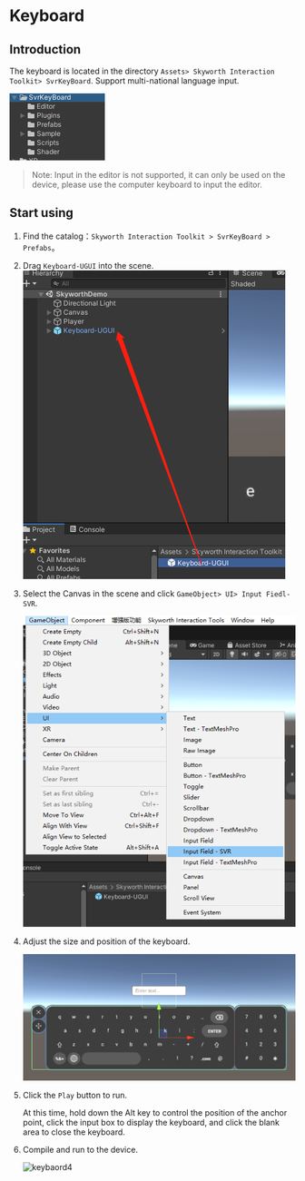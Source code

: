 <!--
 * @Author: xieminghui
 * @Date: 2021-11-22 15:04:43
 * @Description: Description
 * @LastEditors: xieminghui
 * @LastEditTime: 2021-12-13 09:44:07
 * @Copyright: Copyright 2020 Skyworth VR. All rights reserved.
-->
Keyboard
===
## Introduction
The keyboard is located in the directory `Assets> Skyworth Interaction Toolkit> SvrKeyBoard`. Support multi-national language input.

![keboard1](images/keboard1.png)

>Note: Input in the editor is not supported, it can only be used on the device, please use the computer keyboard to input the editor.

## Start using
1. Find the catalog：`Skyworth Interaction Toolkit > SvrKeyBoard > Prefabs`。
2. Drag `Keyboard-UGUI` into the scene.
   ![keybaord5](images/keyboard5.png)
   
3. Select the Canvas in the scene and click `GameObject> UI> Input Fiedl-SVR`.

    ![keybaord2](images/keyboard2.png)

4. Adjust the size and position of the keyboard.

    ![keybaord3](images/keyboard3.png)

5. Click the `Play` button to run.

    At this time, hold down the Alt key to control the position of the anchor point, click the input box to display the keyboard, and click the blank area to close the keyboard.
6. Compile and run to the device.

    ![keybaord4](../images/keyboard4.png)
